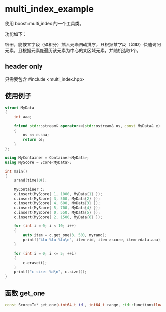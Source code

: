 # multi_index_example

使用 boost::multi_index 的一个工具类。

功能如下：

容器，能按某字段（如积分）插入元素自动排序，且根据某字段（如ID）快速访问元素，且根据元素能遍历该元素为中心的某区域元素，并随机选取1个。

## header only

只需要包含 #include <multi_index.hpp>


## 使用例子

```c++
struct MyData
{
	int aaa;

	friend std::ostream& operator<<(std::ostream& os, const MyData& e)
	{
		os << e.aaa;
		return os;
	}
};

using MyContainer = Container<MyData>;
using MyScore = Score<MyData>;

int main()
{
	srand(time(0));

	MyContainer c;
	c.insert(MyScore{ 1, 1000, MyData{1} });
	c.insert(MyScore{ 3, 500, MyData{2} });
	c.insert(MyScore{ 4, 600, MyData{3} });
	c.insert(MyScore{ 5, 700, MyData{4} });
	c.insert(MyScore{ 0, 550, MyData{5} });
	c.insert(MyScore{ 2, 1500, MyData{6} });

	for (int i = 0; i < 10; i++)
	{
		auto item = c.get_one(3, 500, myrand);
		printf("%lu %lu %lu\n", item->id, item->score, item->data.aaa);
	}
    
    for (int i = 0; i <= 5; ++i)
	{
		c.erase(i);
	}
	printf("c size: %d\n", c.size());
}
```

## 函数 get_one

```c++
const Score<T>* get_one(uint64_t id_, int64_t range, std::function<float()> random_func)
```
